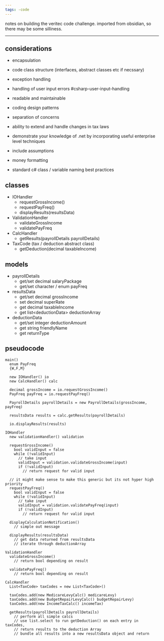 ```yaml
---
tags: -code
---
```


notes on building the veritec code challenge. imported from obsidian, so there may be some silliness.

---

## considerations
- encapsulation
- code class structure (interfaces, abstract classes etc if necssary)
- exception handling
- handling of user input errors #csharp-user-input-handling
- readable and maintainable
- coding design patterns
- separation of concerns
- ability to extend and handle changes in tax laws
- demonstrate your knowledge of .net by incorporating useful enterprise level techniques
- include assumptions

- money formatting
- standard c# class / variable naming best practices

## classes
- IOHandler
	- requestGrossIncome()
	- requestPayFreq()
	- displayResults(resultsData)
- ValidationHandler
	- validateGrossIncome
	- validatePayFreq
- CalcHandler
	- getResults(payrollDetails payrollDetails)
- TaxCode (tax / deduction abstract class)
	- getDeduction(decimal taxableIncome)

## models
- payrollDetails
	- get/set decimal salaryPackage
	- get/set character / enum payFreq
- resultsData
	- get/set decimal grossIncome
	- set decimal superRate
	- get decimal taxableIncome
	- get list\<deductionData> deductionArray
- deductionData
	- get/set integer deductionAmount
	- get string friendlyName
	- get returnType

## pseudocode
```
main()
  enum PayFreq
  {W,F,M}
  
  new IOHandler() io
  new CalcHandler() calc

  decimal grossIncome = io.requestGrossIncome()
  PayFreq payFreq = io.requestPayFreq()

  PayrollDetails payrollDetails = new PayrollDetails(grossIncome, payFreq)

  resultsData results = calc.getResults(payrollDetails) 

  io.displayResults(results)

IOHandler
  new validationHandler() validation

  requestGrossIncome()
    bool validInput = false
    while (!validInput)
	  // take input
      validInput = validation.validateGrossIncome(input)
      if (!validInput) 
        // return request for valid input

  // it might make sense to make this generic but its not hyper high priority 
  requestPayFreq()
    bool validInput = false
    while (!validInput)
	  // take input
      validInput = validation.validatePayFreq(input)
      if (!validInput) 
        // return request for valid input

  displayCalculationNotification()
    // simple out message

  displayResults(resultsData)
    // get data returned from resultsData
    // iterate through deductionArray

ValidationHandler
  validateGrossIncome()
	// return bool depending on result

  validatePayFreq()
	// return bool depending on result

CalcHandler
  List<TaxCode> taxCodes = new List<TaxCode>()
  
  taxCodes.add(new MedicareLevyCalc() medicareLevy)
  taxCodes.add(new BudgetRepairLevyCalc() budgetRepairLevy)
  taxCodes.add(new IncomeTaxCalc() incomeTax)

  getResults(payrollDetails payrollDetails)
    // perform all simple calcs    
    // use list.select to run getDeduction() on each entry in taxCodes,
    // return results to the deduction Array
    // bundle all results into a new resultsData object and return

```